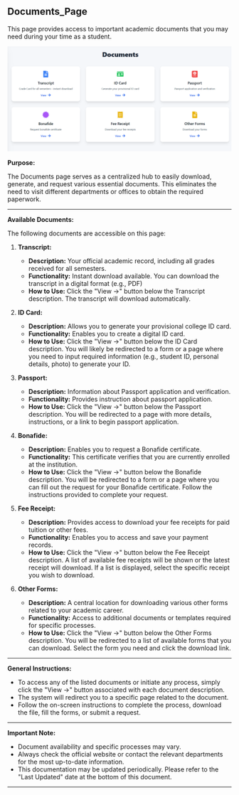 ## Documents_Page

This page provides access to important academic documents that you may need during your time as a student.

![Documents](./images/Documents.png)

**Purpose:**

The Documents page serves as a centralized hub to easily download, generate, and request various essential documents. This eliminates the need to visit different departments or offices to obtain the required paperwork.

---
**Available Documents:**

The following documents are accessible on this page:

1.  **Transcript:**
    *   **Description:**  Your official academic record, including all grades received for all semesters.
    *   **Functionality:**  Instant download available. You can download the transcript in a digital format (e.g., PDF)
    *   **How to Use:** Click the "View →" button below the Transcript description.  The transcript will download automatically.

2.  **ID Card:**
    *   **Description:** Allows you to generate your provisional college ID card.
    *   **Functionality:**  Enables you to create a digital ID card.
    *   **How to Use:** Click the "View →" button below the ID Card description. You will likely be redirected to a form or a page where you need to input required information (e.g., student ID, personal details, photo) to generate your ID.

3.  **Passport:**
    *   **Description:** Information about Passport application and verification.
    *   **Functionality:** Provides instruction about passport application.
    *   **How to Use:** Click the "View →" button below the Passport description. You will be redirected to a page with more details, instructions, or a link to begin passport application.

4.  **Bonafide:**
    *   **Description:** Enables you to request a Bonafide certificate.
    *   **Functionality:** This certificate verifies that you are currently enrolled at the institution.
    *   **How to Use:** Click the "View →" button below the Bonafide description. You will be redirected to a form or a page where you can fill out the request for your Bonafide certificate. Follow the instructions provided to complete your request.

5.  **Fee Receipt:**
    *   **Description:** Provides access to download your fee receipts for paid tuition or other fees.
    *   **Functionality:** Enables you to access and save your payment records.
    *   **How to Use:** Click the "View →" button below the Fee Receipt description.  A list of available fee receipts will be shown or the latest receipt will download.  If a list is displayed, select the specific receipt you wish to download.

6.  **Other Forms:**
    *   **Description:** A central location for downloading various other forms related to your academic career.
    *   **Functionality:** Access to additional documents or templates required for specific processes.
    *   **How to Use:** Click the "View →" button below the Other Forms description. You will be redirected to a list of available forms that you can download. Select the form you need and click the download link.

---
**General Instructions:**

*   To access any of the listed documents or initiate any process, simply click the "View →" button associated with each document description.
*   The system will redirect you to a specific page related to the document.
*   Follow the on-screen instructions to complete the process, download the file, fill the forms, or submit a request.

---
**Important Note:**

*   Document availability and specific processes may vary.
*   Always check the official website or contact the relevant departments for the most up-to-date information.
*   This documentation may be updated periodically. Please refer to the "Last Updated" date at the bottom of this document.

---
